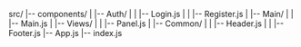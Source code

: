 src/
|-- components/
|   |-- Auth/
|   |   |-- Login.js
|   |   |-- Register.js
|   |-- Main/
|   |   |-- Main.js
|   |-- Views/
|   |   |-- Panel.js
|   |-- Common/
|   |   |-- Header.js
|   |   |-- Footer.js
|-- App.js
|-- index.js